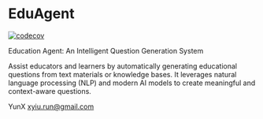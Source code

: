 # EduAgent

[![codecov](https://codecov.io/gh/im-zhong/eduagent/branch/main/graph/badge.svg)](https://codecov.io/gh/im-zhong/eduagent)

Education Agent: An Intelligent Question Generation System

Assist educators and learners by automatically generating educational questions from text materials or knowledge bases. It leverages natural language processing (NLP) and modern AI models to create meaningful and context-aware questions.

YunX xyiu.run@gmail.com